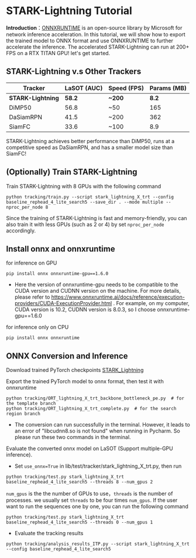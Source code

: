 # STARK-Lightning Tutorial
**Introduction**：[ONNXRUNTIME](https://github.com/microsoft/onnxruntime) is an open-source library by Microsoft for network inference acceleration. In this tutorial, we will show how to export the trained model to ONNX format 
and use ONNXRUNTIME to further accelerate the inference. The accelerated STARK-Lightning can run at 200+ FPS on a RTX TITAN GPU! let's get started. 
## STARK-Lightning v.s Other Trackers
| Tracker | LaSOT (AUC)| Speed (FPS) | Params (MB)|
|---|---|---|---|
|**STARK-Lightning**|**58.2**|**~200**|**8.2**|
|DiMP50|56.8|~50|165|
|DaSiamRPN|41.5|~200|362|
|SiamFC|33.6|~100|8.9|
STARK-Lightning achieves better performance than DiMP50, runs at a competitive speed as DaSiamRPN, and has a smaller model size than SiamFC!
## (Optionally) Train STARK-Lightning
Train STARK-Lightning with 8 GPUs with the following command
```
python tracking/train.py --script stark_lightning_X_trt --config baseline_rephead_4_lite_search5 --save_dir . --mode multiple --nproc_per_node 8
```
Since the training of STARK-Lightning is fast and memory-friendly, you can also train it with less GPUs (such as 2 or 4) by set ```nproc_per_node``` accordingly.  
## Install onnx and onnxruntime
for inference on GPU
```
pip install onnx onnxruntime-gpu==1.6.0
```
- Here the version of onnxruntime-gpu needs to be compatible to the CUDA version and CUDNN version on the machine. For more details, please refer to https://www.onnxruntime.ai/docs/reference/execution-providers/CUDA-ExecutionProvider.html
  . For example, on my computer, CUDA version is 10.2, CUDNN version is 8.0.3, so I choose onnxruntime-gpu==1.6.0 

for inference only on CPU
```
pip install onnx onnxruntime
```
## ONNX Conversion and Inference
Download trained PyTorch checkpoints [STARK_Lightning](https://drive.google.com/file/d/18xxbMKCjWi6Gvn5T4o2w5jIbwd3AWN55/view?usp=sharing)

Export the trained PyTorch model to onnx format, then test it with onnxruntime
```
python tracking/ORT_lightning_X_trt_backbone_bottleneck_pe.py  # for the template branch
python tracking/ORT_lightning_X_trt_complete.py  # for the search region branch
```
- The conversion can run successfully in the terminal. However, it leads to an error of "libcudnn8.so is not found" when running in Pycharm. 
  So please run these two commands in the terminal.

Evaluate the converted onnx model on LaSOT (Support multiple-GPU inference).
- Set ```use_onnx=True``` in lib/test/tracker/stark_lightning_X_trt.py, then run
```
python tracking/test.py stark_lightning_X_trt baseline_rephead_4_lite_search5 --threads 8 --num_gpus 2
```
```num_gpus``` is the the number of GPUs to use，```threads``` is the number of processes. we usually set ```threads``` to be four times ```num_gpus```.
If the user want to run the sequences one by one, you can run the following command
```
python tracking/test.py stark_lightning_X_trt baseline_rephead_4_lite_search5 --threads 0 --num_gpus 1
```
- Evaluate the tracking results
```
python tracking/analysis_results_ITP.py --script stark_lightning_X_trt --config baseline_rephead_4_lite_search5
```
